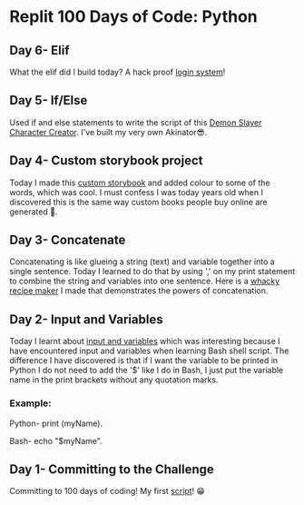# Replit 100 Days of Code: Python


## Day 6- Elif
What the elif did I build today? A hack proof [login system](https://replit.com/@AnesuMasawi/day6100-days)!

## Day 5- If/Else
Used if and else statements to write the script of this [Demon Slayer Character Creator](https://replit.com/@AnesuMasawi/day5100-days). I've  built my very own Akinator😎.

## Day 4- Custom storybook project
Today I made this [custom storybook](https://replit.com/@AnesuMasawi/day4100-days) and added colour to some of the words, which was cool.
I must confess I was today years old when I discovered this is the same way custom books people buy online are generated 🤯.

## Day 3- Concatenate
Concatenating is like glueing a string (text) and variable together into a single sentence. Today I learned to do that by using ',' on my print statement to combine the string and variables into one sentence. Here is a [whacky recipe maker](https://replit.com/@AnesuMasawi/day-3100-days#main.py) I made that demonstrates the powers of concatenation.


## Day 2- Input and Variables
Today I learnt about [input and variables](https://replit.com/@AnesuMasawi/day2100-days) which was interesting because I have encountered input and variables when learning Bash shell script. The difference I have discovered is that if I want the variable to be printed in Python I do not need to add the '$' like I do in Bash, I just put the variable name in the print brackets without any quotation marks.

### Example:
Python- print (myName).

Bash-   echo "$myName".

## Day 1- Committing to the Challenge
Committing to 100 days of coding!
My first [script](https://replit.com/@AnesuMasawi/Day-1100-days#main%20(copy).py)! 😁
